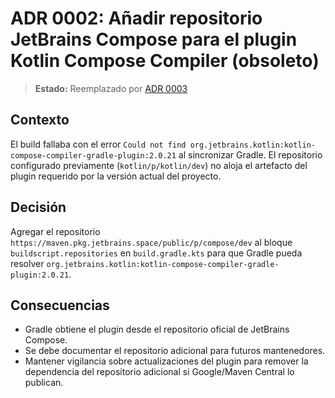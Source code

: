 # ADR 0002: Añadir repositorio JetBrains Compose para el plugin Kotlin Compose Compiler (obsoleto)

> **Estado:** Reemplazado por [ADR 0003](./0003-compose-stable-stack.md)

## Contexto
El build fallaba con el error `Could not find org.jetbrains.kotlin:kotlin-compose-compiler-gradle-plugin:2.0.21` al sincronizar Gradle. El repositorio configurado previamente (`kotlin/p/kotlin/dev`) no aloja el artefacto del plugin requerido por la versión actual del proyecto.

## Decisión
Agregar el repositorio `https://maven.pkg.jetbrains.space/public/p/compose/dev` al bloque `buildscript.repositories` en `build.gradle.kts` para que Gradle pueda resolver `org.jetbrains.kotlin:kotlin-compose-compiler-gradle-plugin:2.0.21`.

## Consecuencias
- Gradle obtiene el plugin desde el repositorio oficial de JetBrains Compose.
- Se debe documentar el repositorio adicional para futuros mantenedores.
- Mantener vigilancia sobre actualizaciones del plugin para remover la dependencia del repositorio adicional si Google/Maven Central lo publican.
